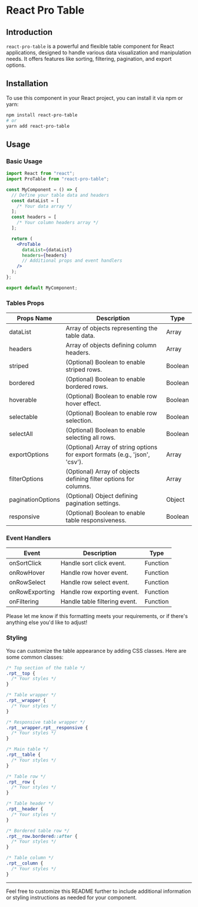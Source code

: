 # React Pro Table

## Introduction

`react-pro-table` is a powerful and flexible table component for React applications, designed to handle various data visualization and manipulation needs. It offers features like sorting, filtering, pagination, and export options.

## Installation

To use this component in your React project, you can install it via npm or yarn:

```bash
npm install react-pro-table
# or
yarn add react-pro-table
```

## Usage

### Basic Usage

```jsx
import React from "react";
import ProTable from "react-pro-table";

const MyComponent = () => {
  // Define your table data and headers
  const dataList = [
    /* Your data array */
  ];
  const headers = [
    /* Your column headers array */
  ];

  return (
    <ProTable
      dataList={dataList}
      headers={headers}
      // Additional props and event handlers
    />
  );
};

export default MyComponent;
```

### Tables Props

| Props Name        | Description                                                                  | Type    |
| ------ | ------- | ------- |
| dataList          | Array of objects representing the table data.                                | Array   |
| headers           | Array of objects defining column headers.                                    | Array   |
| striped           | (Optional) Boolean to enable striped rows.                                   | Boolean |
| bordered          | (Optional) Boolean to enable bordered rows.                                  | Boolean |
| hoverable         | (Optional) Boolean to enable row hover effect.                               | Boolean |
| selectable        | (Optional) Boolean to enable row selection.                                  | Boolean |
| selectAll         | (Optional) Boolean to enable selecting all rows.                             | Boolean |
| exportOptions     | (Optional) Array of string options for export formats (e.g., 'json', 'csv'). | Array   |
| filterOptions     | (Optional) Array of objects defining filter options for columns.             | Array   |
| paginationOptions | (Optional) Object defining pagination settings.                              | Object  |
| responsive        | (Optional) Boolean to enable table responsiveness.                           | Boolean |

### Event Handlers

| Event          | Description                   | Type     |
| -------------- | ----------------------------- | -------- |
| onSortClick    | Handle sort click event.      | Function |
| onRowHover     | Handle row hover event.       | Function |
| onRowSelect    | Handle row select event.      | Function |
| onRowExporting | Handle row exporting event.   | Function |
| onFiltering    | Handle table filtering event. | Function |

Please let me know if this formatting meets your requirements, or if there's anything else you'd like to adjust!

### Styling

You can customize the table appearance by adding CSS classes. Here are some common classes:

```css
/* Top section of the table */
.rpt__top {
  /* Your styles */
}

/* Table wrapper */
.rpt__wrapper {
  /* Your styles */
}

/* Responsive table wrapper */
.rpt__wrapper.rpt__responsive {
  /* Your styles */
}

/* Main table */
.rpt__table {
  /* Your styles */
}

/* Table row */
.rpt__row {
  /* Your styles */
}

/* Table header */
.rpt__header {
  /* Your styles */
}

/* Bordered table row */
.rpt__row.bordered::after {
  /* Your styles */
}

/* Table column */
.rpt__column {
  /* Your styles */
}
```

---

Feel free to customize this README further to include additional information or styling instructions as needed for your component.
